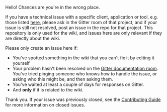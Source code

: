 Hello! Chances are you're in the wrong place.


If you have a technical issue with a specific client, application or tool, e.g. those listed [here](https://github.com/ethereum/wiki/wiki/Clients,-tools,-dapp-browsers,-wallets-and-other-projects), please ask in the Gitter room of that project, and if your issue is still not resolved, post an issue in the repo for that project. This repository is only used for the wiki, and issues here are only relevant if they are directly about the wiki.


Please only create an issue here if:
- You've spotted something in the wiki that you can't fix it by editing it yourself
- Your problem hasn't been resolved on the [Gitter documentation room](https://gitter.im/ethereum/documentation). You've tried pinging someone who knows how to handle the issue, or asking who this might be, and then asking them.
- You've waited at least a couple of days for responses on Gitter.
- And **only** if it is related to the wiki.

Thank you. If your issue was previously closed, see the [Contributing Guide](CONTRIBUTING.md) for more information on closed issues.
